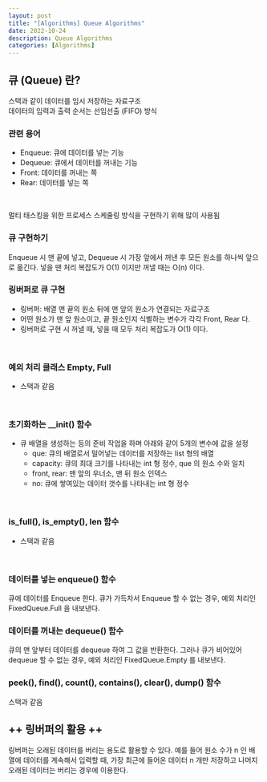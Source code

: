 ```yaml
---
layout: post
title: "[Algorithms] Queue Algorithms"
date: 2022-10-24
description: Queue Algorithms
categories: [Algorithms]
---
```


## 큐 (Queue) 란?

스택과 같이 데이터를 임시 저장하는 자료구조
<br>
데이터의 입력과 출력 순서는 선입선출 (FIFO) 방식
<br>

### 관련 용어
 - Enqueue: 큐에 데이터를 넣는 기능
 - Dequeue: 큐에서 데이터를 꺼내는 기능
 - Front: 데이터를 꺼내는 쪽
 - Rear: 데이터를 넣는 쪽
<br>

멀티 태스킹을 위한 프로세스 스케줄링 방식을 구현하기 위해 많이 사용됨
<br>

### 큐 구현하기
Enqueue 시 맨 끝에 넣고, Dequeue 시 가장 앞에서 꺼낸 후 모든 원소를 하나씩 앞으로 옮긴다. 넣을 땐 처리 복잡도가 O(1) 이지만 꺼낼 때는 O(n) 이다.
<br>

### **링버퍼로 큐 구현**
- 링버퍼: 배열 맨 끝의 원소 뒤에 맨 앞의 원소가 연결되는 자료구조
- 어떤 원소가 맨 앞 원소이고, 끝 원소인지 식별하는 변수가 각각 Front, Rear 다.
- 링버퍼로 구현 시 꺼낼 때, 넣을 때 모두 처리 복잡도가 O(1) 이다.
<br>

### **예외 처리 클래스 Empty, Full**
- 스택과 같음
<br>

### **초기화하는 __init() 함수**
- 큐 배열을 생성하는 등의 준비 작업을 하며 아래와 같이 5개의 변수에 값을 설정
  - que: 큐의 배열로서 밀어넣는 데이터를 저장하는 list 형의 배열
  - capacity: 큐의 최대 크기를 나타내는 int 형 정수, que 의 원소 수와 일치
  - front, rear: 맨 앞의 우너소, 맨 뒤 원소 인덱스
  - no: 큐에 쌓여있는 데이터 갯수를 나타내는 int 형 정수
<br>

### **is_full(), is_empty(), len 함수**
- 스택과 같음
<br>

### **데이터를 넣는 enqueue() 함수**
큐에 데이터를 Enqueue 한다. 큐가 가득차서 Enqueue 할 수 없는 경우, 예외 처리인 FixedQueue.Full 을 내보낸다.
<br>

### **데이터를 꺼내는 dequeue() 함수**
큐의 맨 앞부터 데이터를 dequeue 하여 그 값을 반환한다. 그러나 큐가 비어있어 dequeue 할 수 없는 경우, 예외 처리인 FixedQueue.Empty 를 내보낸다.
<br>

### **peek(), find(), count(), contains(), clear(), dump() 함수**
스택과 같음
<br>

## ++ 링버퍼의 활용 ++
링버퍼는 오래된 데이터를 버리는 용도로 활용할 수 있다. 예를 들어 원소 수가 n 인 배열에 데이터를 계속해서 입력할 때, 가장 최근에 들어온 데이터 n 개만 저장하고 나머지 오래된 데이터는 버리는 경우에 이용한다.